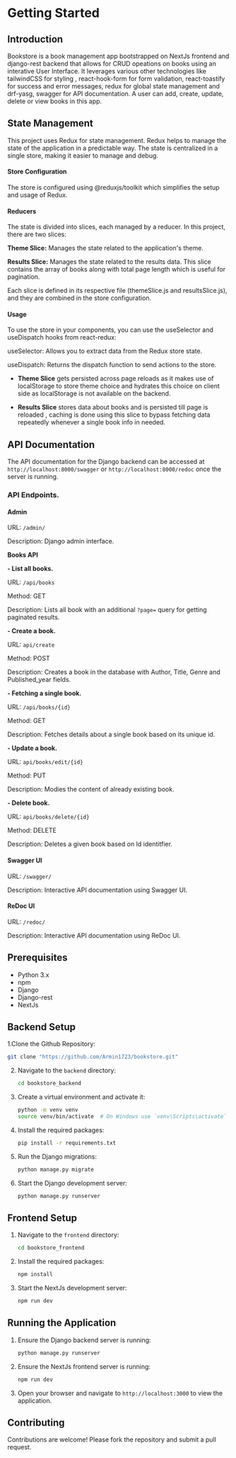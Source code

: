 
# Getting Started

## Introduction

Bookstore is a book management app bootstrapped on NextJs frontend and django-rest backend that allows for CRUD opeations on books using an interative User Interface. It leverages various other technologies like tailwindCSS for styling , react-hook-form for form validation, react-toastify for success and error messages, redux for global state management and drf-yasg, swagger for API documentation. A user can add, create, update, delete or view books in this app.

## State Management

This project uses Redux for state management. Redux helps to manage the state of the application in a predictable way. The state is centralized in a single store, making it easier to manage and debug.

#### Store Configuration

The store is configured using @reduxjs/toolkit which simplifies the setup and usage of Redux.

#### Reducers

The state is divided into slices, each managed by a reducer. In this project, there are two slices:

**Theme Slice:** Manages the state related to the application's theme.

**Results Slice:** Manages the state related to the results data. This slice contains the array of books along with total page length which is useful for pagination.

Each slice is defined in its respective file (themeSlice.js and resultsSlice.js), and they are combined in the store configuration.

#### Usage

To use the store in your components, you can use the useSelector and useDispatch hooks from react-redux:

useSelector: Allows you to extract data from the Redux store state.

useDispatch: Returns the dispatch function to send actions to the store.

- **Theme Slice** gets persisted across page reloads as it makes use of localStorage to store theme choice and hydrates this choice on client side as localStorage is not available on the backend.
  
- **Results Slice** stores data about books and is persisted till page is reloaded , caching is done using this slice to bypass fetching data repeatedly whenever a single book info in needed.

## API Documentation

The API documentation for the Django backend can be accessed at `http://localhost:8000/swagger` or `http://localhost:8000/redoc` once the server is running.

### API Endpoints.

#### Admin

URL: `/admin/`

Description: Django admin interface.

**Books API**

  **- List all books.**
  
  URL: `/api/books`

  Method:  GET

  Description: Lists all book with an additional `?page=` query for getting paginated results.
  
  **- Create a book.**
  
  URL:  `api/create`

  Method:  POST

  Description:  Creates a book in the database with Author, Title, Genre and Published_year fields.
  
  **- Fetching a single book.**
  
  URL:  `/api/books/{id}`

  Method:  GET

  Description:  Fetches details about a single book based on its unique id.
  
  **- Update a book.**
  
  URL:  `api/books/edit/{id}`

  Method: PUT

  Description:  Modies the content of already existing book.
  
  **- Delete book.**
  
  URL:  `api/books/delete/{id}`

  Method: DELETE

  Description:  Deletes a given book based on Id identitfier.

#### Swagger UI

URL: `/swagger/`

Description: Interactive API documentation using Swagger UI.

#### ReDoc UI

URL: `/redoc/`

Description: Interactive API documentation using ReDoc UI.


## Prerequisites

- Python 3.x
- npm
- Django
- Django-rest
- NextJs

## Backend Setup

1.Clone the Github Repository:

  ```sh
  git clone "https://github.com/Armin1723/bookstore.git"
  ```

2. Navigate to the `backend` directory:

    ```sh
    cd bookstore_backend
    ```

3. Create a virtual environment and activate it:

    ```sh
    python -m venv venv
    source venv/bin/activate  # On Windows use `venv\Scripts\activate`
    ```

4. Install the required packages:

    ```sh
    pip install -r requirements.txt
    ```

5. Run the Django migrations:

    ```sh
    python manage.py migrate
    ```

6. Start the Django development server:

    ```sh
    python manage.py runserver
    ```

## Frontend Setup

1. Navigate to the `frontend` directory:

    ```sh
    cd bookstore_frontend
    ```

2. Install the required packages:

    ```sh
    npm install
    ```

3. Start the NextJs development server:

    ```sh
    npm run dev
    ```

## Running the Application

1. Ensure the Django backend server is running:

    ```sh
    python manage.py runserver
    ```

2. Ensure the NextJs frontend server is running:

    ```sh
    npm run dev
    ```

3. Open your browser and navigate to `http://localhost:3000` to view the application.

## Contributing

Contributions are welcome! Please fork the repository and submit a pull request.
